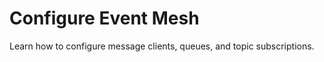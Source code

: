 <!-- loio77e213c150a94f038828c5dccd7bb636 -->

# Configure Event Mesh

Learn how to configure message clients, queues, and topic subscriptions.

